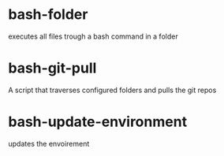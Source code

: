 bash-folder
===========

executes all files trough a bash command in a folder

bash-git-pull
=============

A script that traverses configured folders and pulls the git repos

bash-update-environment
=======================

updates the envoirement
